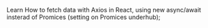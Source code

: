 Learn How to fetch data with Axios in React,
using new async/await insterad of Promices (setting on Promices underhub);
